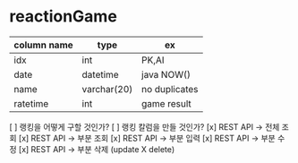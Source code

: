 # reactionGame

| column name | type        | ex            |
|-------------|-------------|---------------|
| idx         | int         | PK,AI         |
| date        | datetime    | java NOW()    |
| name        | varchar(20) | no duplicates |
| ratetime    | int         | game result   |

[ ] 랭킹을 어떻게 구할 것인가?
[ ] 랭킹 칼럼을 만들 것인가?
[x] REST API -> 전체 조회
[x] REST API -> 부분 조회
[x] REST API -> 부분 입력
[x] REST API -> 부분 수정
[x] REST API -> 부분 삭제 (update X delete)
